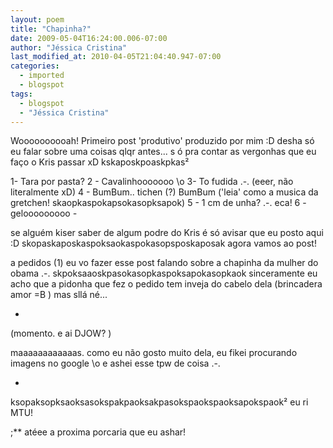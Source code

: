 ```yaml
---
layout: poem
title: "Chapinha?"
date: 2009-05-04T16:24:00.006-07:00
author: "Jéssica Cristina"
last_modified_at: 2010-04-05T21:04:40.947-07:00
categories:
  - imported
  - blogspot
tags:
  - blogspot
  - "Jéssica Cristina"
---
```


<span style="font-size:100%;">
<span style="font-size:100%;">Woooooooooah!
Primeiro post 'produtivo'  produzido por mim :D desha só eu falar sobre uma coisas qlqr antes... s
ó pra contar as vergonhas que eu faço o Kris passar xD  kskaposkpoaskpkas²

1- Tara por pasta?
2 - Cavalinhooooooo \o
3- To fudida .-.          (eeer, não literalmente xD)
4 - BumBum.. tichen (?) BumBum     ('leia' como a musica da gretchen! skaopkaspokapsokasopksapok)
5 - 1 cm de unha? .-.  eca!
6 - gelooooooooo *-*

<span style="font-size:100%;">
se alguém kiser saber de algum podre do Kris é só avisar que eu posto aqui :D
skopaskaposkaspoksaokaspokasopsposkaposak
agora vamos ao post!

a pedidos (1) eu vo fazer esse post falando sobre a chapinha da mulher do obama .-.
skpoksaaoskpasokasopkaspoksapokasopkaok sinceramente eu acho que a pidonha que fez o pedido tem inveja do cabelo dela (brincadera amor =B ) mas sllá né...

*
<span style="font-size:100%;">(momento. e ai DJOW? )

maaaaaaaaaaaas. como eu não gosto muito dela, eu fikei procurando imagens no google \o e ashei esse tpw de coisa .-.

*
ksopaksopksaoksasokspakpaoksakpasokspaokspaoksapokspaok² eu ri MTU! 

;**
atéee a proxima porcaria que eu ashar!